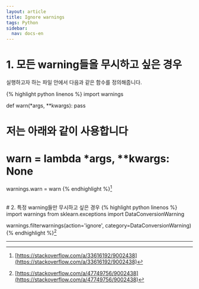 ```yaml
---
layout: article
title: Ignore warnings
tags: Python
sidebar:
  nav: docs-en
---
```


<!-- more -->

# 1. 모든 warning들을 무시하고 싶은 경우
실행하고자 하는 파일 안에서 다음과 같은 함수를 정의해줍니다.

{% highlight python linenos %}
import warnings

def warn(*args, **kwargs):
  pass

# 저는 아래와 같이 사용합니다
# warn = lambda *args, **kwargs: None

warnings.warn = warn
{% endhighlight %}[^1]

<br>
# 2. 특정 warning들만 무시하고 싶은 경우
{% highlight python linenos %}
import warnings
from sklearn.exceptions import DataConversionWarning

warnings.filterwarnings(action='ignore', category=DataConversionWarning)
{% endhighlight %}[^2]

---

[^1]: [https://stackoverflow.com/a/33616192/9002438](https://stackoverflow.com/a/33616192/9002438)
[^2]: [https://stackoverflow.com/a/47749756/9002438](https://stackoverflow.com/a/47749756/9002438)
